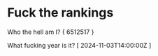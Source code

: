 # Fuck the rankings

Who the hell am I?
{ 6512517 }

What fucking year is it?
[ 2024-11-03T14:00:00Z ]
